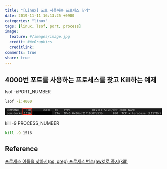 ```yaml
---
title: "[Linux] 포트 사용하는 프로세스 찾기"
date: 2019-11-11 16:13:25 +0900
categories: "linux"
tags: [linux, lsof, port, process]
image:
  feature: #/images/image.jpg
  credit: #WeGraphics
  creditlink:
comments: true
share: true
---
```


## 4000번 포트를 사용하는 프로세스를 찾고 Kill하는 예제

lsof -i:PORT_NUMBER

```sh
lsof -i:4000
```

![/images/lsof.png](/images/lsof.png)

kill -9 PROCESS_NUMBER

```sh
kill -9 1516
```

## Reference

[프로세스 이름을 찾아서(ps, grep) 프로세스 번호(awk)로 중지(kill)](https://qvil.github.io/linux/ps-kill-grep-awk/)
